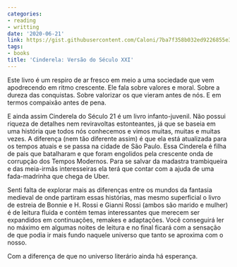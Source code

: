 ```yaml
---
categories:
- reading
- writting
date: '2020-06-21'
link: https://gist.githubusercontent.com/Caloni/7ba7f358b032ed9226855e37819d893a/raw/c3f066601fb2f3280f012ed24d974cf221183ee2/cinderela-versao-do-seculo-xxi.txt
tags:
- books
title: 'Cinderela: Versão do Século XXI'
---
```


Este livro é um respiro de ar fresco em meio a uma sociedade que vem apodrecendo em ritmo crescente. Ele fala sobre valores e moral. Sobre a dureza das conquistas. Sobre valorizar os que vieram antes de nós. E em termos compaixão antes de pena.

E ainda assim Cinderela do Século 21 é um livro infanto-juvenil. Não possui riqueza de detalhes nem reviravoltas estonteantes, já que se baseia em uma história que todos nós conhecemos e vimos muitas, muitas e muitas vezes. A diferença (nem tão diferente assim) é que ela está atualizada para os tempos atuais e se passa na cidade de São Paulo. Essa Cinderela é filha de pais que batalharam e que foram engolidos pela crescente onda de corrupção dos Tempos Modernos. Para se salvar da madastra trambiqueira e das meia-irmãs interesseiras ela terá que contar com a ajuda de uma fada-madrinha que chega de Uber.

Senti falta de explorar mais as diferenças entre os mundos da fantasia medieval de onde partiram essas histórias, mas mesmo superficial o livro de estreia de Bonnie e H. Rossi e Gianni Rossi (ambos são marido e mulher) é de leitura fluida e contém temas interessantes que merecem ser expandidos em continuações, remakes e adaptações. Você conseguirá ler no máximo em algumas noites de leitura e no final ficará com a sensação de que podia ir mais fundo naquele universo que tanto se aproxima com o nosso.

Com a diferença de que no universo literário ainda há esperança.

